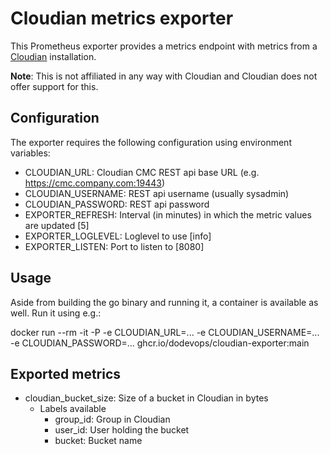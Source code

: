 # Cloudian metrics exporter

This Prometheus exporter provides a metrics endpoint with metrics from a [Cloudian](https://cloudian.com/) installation.

**Note**: This is not affiliated in any way with Cloudian and Cloudian does not offer support for this.

## Configuration

The exporter requires the following configuration using environment variables:

* CLOUDIAN_URL: Cloudian CMC REST api base URL (e.g. https://cmc.company.com:19443)
* CLOUDIAN_USERNAME: REST api username (usually sysadmin)
* CLOUDIAN_PASSWORD: REST api password
* EXPORTER_REFRESH: Interval (in minutes) in which the metric values are updated [5]
* EXPORTER_LOGLEVEL: Loglevel to use [info]
* EXPORTER_LISTEN: Port to listen to [8080]

## Usage

Aside from building the go binary and running it, a container is available as well. Run it using e.g.:

   docker run --rm -it -P -e CLOUDIAN_URL=... -e CLOUDIAN_USERNAME=... -e CLOUDIAN_PASSWORD=... ghcr.io/dodevops/cloudian-exporter:main

## Exported metrics

* cloudian_bucket_size: Size of a bucket in Cloudian in bytes
  * Labels available
    * group_id: Group in Cloudian
    * user_id: User holding the bucket
    * bucket: Bucket name
